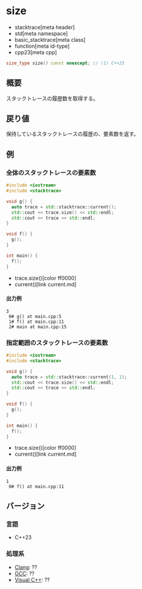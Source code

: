 # size
* stacktrace[meta header]
* std[meta namespace]
* basic_stacktrace[meta class]
* function[meta id-type]
* cpp23[meta cpp]

```cpp
size_type size() const noexcept; // (1) C++23
```

## 概要
スタックトレースの履歴数を取得する。


## 戻り値
保持しているスタックトレースの履歴の、要素数を返す。


## 例
### 全体のスタックトレースの要素数
```cpp example
#include <iostream>
#include <stacktrace>

void g() {
  auto trace = std::stacktrace::current();
  std::cout << trace.size() << std::endl;
  std::cout << trace << std::endl;
}

void f() {
  g();
}

int main() {
  f();
}
```
* trace.size()[color ff0000]
* current()[link current.md]

#### 出力例
```
3
 0# g() at main.cpp:5
 1# f() at main.cpp:11
 2# main at main.cpp:15
```


### 指定範囲のスタックトレースの要素数
```cpp example
#include <iostream>
#include <stacktrace>

void g() {
  auto trace = std::stacktrace::current(1, 1);
  std::cout << trace.size() << std::endl;
  std::cout << trace << std::endl;
}

void f() {
  g();
}

int main() {
  f();
}
```
* trace.size()[color ff0000]
* current()[link current.md]

#### 出力例
```
1
 0# f() at main.cpp:11
```


## バージョン
### 言語
- C++23

### 処理系
- [Clang](/implementation.md#clang): ??
- [GCC](/implementation.md#gcc): ??
- [Visual C++](/implementation.md#visual_cpp): ??
